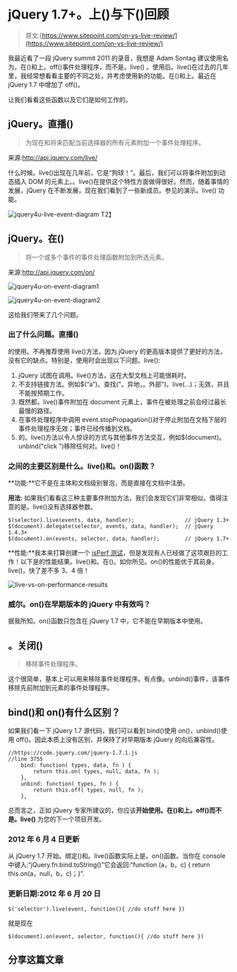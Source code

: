 # jQuery 1.7+。上()与下()回顾

> 原文:[https://www.sitepoint.com/on-vs-live-review/](https://www.sitepoint.com/on-vs-live-review/)

我最近看了一段 jQuery summit 2011 的录音，我想是 Adam Sontag 建议使用名为。在()和上。off()事件处理程序，而不是。live() 。使用后。live()在过去的几年里，我经常想看看主要的不同之处，并考虑使用新的功能。在()和上。最近在 jQuery 1.7 中增加了 off()。

让我们看看这些函数以及它们是如何工作的。

## jQuery。直播()

> 为现在和将来匹配当前选择器的所有元素附加一个事件处理程序。

来源:http://api.jquery.com/live/

什么时候。live()出现在几年前，它是“狗球！”。最后，我们可以将事件附加到动态插入 DOM 的元素上。。live()在提供这个特性方面做得很好。然而，随着事情的发展，jQuery 在不断发展，现在我们看到了一些新成员。参见的演示。live() 功能。

![jquery4u-live-event-diagram](../Images/9b24035637bed3c60f344e01c7f332af.png "jquery4u-live-event-diagram")
T2】

## jQuery。在()

> 将一个或多个事件的事件处理函数附加到所选元素。

来源:http://api.jquery.com/on/

![jquery4u-on-event-diagram1](../Images/c57b8c0790112a3448a5b1fd0ef3c702.png "jquery4u-on-event-diagram1")

![jquery4u-on-event-diagram2](../Images/229f1ae00715c13d146f4aab18419498.png "jquery4u-on-event-diagram2")

这给我们带来了几个问题。

### 出了什么问题。直播()

的使用。不再推荐使用 live()方法，因为 jQuery 的更高版本提供了更好的方法，没有它的缺点。特别是，使用时会出现以下问题。live():

1.  jQuery 试图在调用。live()方法，这在大型文档上可能很耗时。
2.  不支持链接方法。例如$(“a”)。查找("。异地，。外部”)。live(…)；无效，并且不能按预期工作。
3.  既然都。live()事件附加在 document 元素上，事件在被处理之前会经过最长最慢的路径。
4.  在事件处理程序中调用 event.stopPropagation()对于停止附加在文档下层的事件处理程序无效；事件已经传播到文档。
5.  的。live()方法以令人惊讶的方式与其他事件方法交互，例如$(document)。unbind("click ")移除任何对。live()！

### 之间的主要区别是什么。live()和。on()函数？

**功能:**它不是在主体和文档级别冒泡，而是直接在文档中注册。

**用法:**
如果我们看看这三种主要事件附加方法，我们会发现它们非常相似。值得注意的是。live()没有选择器参数。

```
$(selector).live(events, data, handler);                // jQuery 1.3+
$(document).delegate(selector, events, data, handler);  // jQuery 1.4.3+
$(document).on(events, selector, data, handler);        // jQuery 1.7+

```

**性能:**我本来打算创建一个 [jsPerf 测试](http://jsperf.com/live-vs-on)，但是发现有人已经做了这项艰巨的工作！以下是的性能结果。live()和。在()。如你所见。on()的性能优于其前身。live()，快了差不多 3、4 倍！

![live-vs-on-performance-results](../Images/71895888bd8fd6954a512ec2a8b5e08a.png "live-vs-on-performance-results")

### 威尔。on()在早期版本的 jQuery 中有效吗？

据我所知。on()函数只包含在 jQuery 1.7 中，它不能在早期版本中使用。

## 。关闭()

> 移除事件处理程序。

这个很简单，基本上可以用来移除事件处理程序。有点像。unbind()事件，该事件移除先前附加到元素的事件处理程序。

## bind()和 on()有什么区别？

如果我们看一下 jQuery 1.7 源代码，我们可以看到 bind()使用 on()，unbind()使用 off()。因此本质上没有区别，并保持了对早期版本 jQuery 的向后兼容性。

```
//https://code.jquery.com/jquery-1.7.1.js
//line 3755
    bind: function( types, data, fn ) {
        return this.on( types, null, data, fn );
    },
    unbind: function( types, fn ) {
        return this.off( types, null, fn );
    },
```

总而言之，正如 jQuery 专家所建议的，你应该**开始使用。在()和上。off()而不是。live()** 为您的下一个项目开发。

### 2012 年 6 月 4 日更新

从 jQuery 1.7 开始。绑定()和。live()函数实际上是。on()函数。当你在 console 中键入:“jQuery.fn.bind.toString()”它会返回:“function (a，b，c) { return this.on(a，null，b，c)；}".

### 更新日期:2012 年 6 月 20 日

```
$('selector').live(event, function(){ //do stuff here })
```

就是现在

```
$(document).on(event, selector, function(){ //do stuff here })
```

## 分享这篇文章